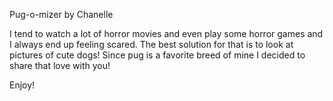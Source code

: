 Pug-o-mizer by Chanelle

I tend to watch a lot of horror movies and even play some horror games and I always end up feeling scared. The best solution for that is to look at pictures of cute dogs! Since pug is a favorite breed of mine I decided to share that love with you!

Enjoy!